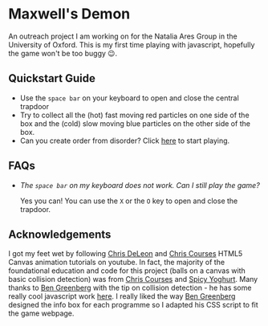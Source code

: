 # Maxwell's Demon

An outreach project I am working on for the Natalia Ares Group in the University of Oxford. This is my first time playing with javascript, hopefully the game won't be too buggy :wink:.

## Quickstart Guide

- Use the  `space bar` on your keyboard to open and close the central trapdoor
- Try to collect all the (hot) fast moving red  particles on one side of the box and the (cold) slow moving blue particles on the other side of the box.
- Can you create order from disorder? Click [here](https://brandonseverin.github.io/maxwellsdemon/) to start playing.

## FAQs

- *The `space bar` on my keyboard does not work. Can I still play the game?*

  Yes you can! You can use the `X` or the `O` key to open and close the trapdoor.

## Acknowledgements 

I got my feet wet by following [Chris DeLeon](https://www.youtube.com/watch?v=KoWqdEACyLI) and [Chris Courses](https://www.youtube.com/watch?v=EO6OkltgudE&list=PLpPnRKq7eNW3We9VdCfx9fprhqXHwTPXL) HTML5 Canvas animation tutorials on youtube. In fact, the majority of the foundational education and code for this project (balls on a canvas with basic collision detection)  was from [Chris Courses](https://www.youtube.com/watch?v=EO6OkltgudE&list=PLpPnRKq7eNW3We9VdCfx9fprhqXHwTPXL) and [Spicy Yoghurt](https://spicyyoghurt.com/tutorials/html5-javascript-game-development/collision-detection-physics). Many thanks to [Ben Greenberg](https://github.com/nebbles/) with the tip on collision detection - he has some really cool javascript work [here](https://github.com/nebbles/js-sandbox). I really liked the way [Ben Greenberg](https://github.com/nebbles/) designed the info box for each programme so I adapted his CSS script to fit the game webpage.



